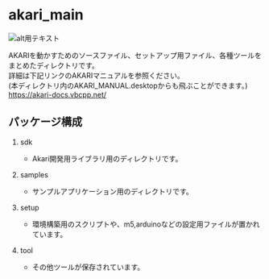 # akari_main
![alt用テキスト](setup/m5_sd/logo320.jpg)  

AKARIを動かすためのソースファイル、セットアップ用ファイル、各種ツールをまとめたディレクトリです。  
詳細は下記リンクのAKARIマニュアルを参照ください。  
(本ディレクトリ内のAKARI_MANUAL.desktopからも飛ぶことができます。)  
https://akari-docs.vbcpp.net/  

## パッケージ構成

1. sdk

    * Akari開発用ライブラリ用のディレクトリです。

1. samples

    * サンプルアプリケーション用のディレクトリです。

1. setup

    * 環境構築用のスクリプトや、m5,arduinoなどの設定用ファイルが置かれています。

1. tool

    * その他ツールが保存されています。
